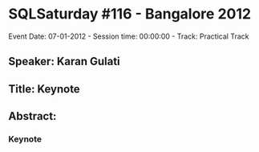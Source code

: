 # SQLSaturday #116 - Bangalore 2012
Event Date: 07-01-2012 - Session time: 00:00:00 - Track: Practical Track
## Speaker: Karan Gulati
## Title: Keynote
## Abstract:
### Keynote
